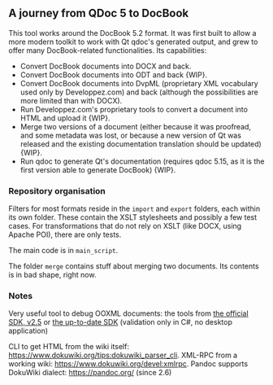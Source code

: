 ## A journey from QDoc 5 to DocBook

This tool works around the DocBook 5.2 format. It was first built to allow a 
more modern toolkit to work with Qt qdoc's generated output, and grew to offer
many DocBook-related functionalities. Its capabilities: 

- Convert DocBook documents into DOCX and back. 
- Convert DocBook documents into ODT and back {WIP}. 
- Convert DocBook documents into DvpML (proprietary XML vocabulary used only
  by Developpez.com) and back (although the possibilities are more limited
  than with DOCX). 
- Run Developpez.com's proprietary tools to convert a document into HTML and 
  upload it {WIP}.
- Merge two versions of a document (either because it was proofread, and some
  metadata was lost, or because a new version of Qt was released and the 
  existing documentation translation should be updated) {WIP}.
- Run qdoc to generate Qt's documentation (requires qdoc 5.15, as it is the 
  first version able to generate DocBook) {WIP}. 
  
### Repository organisation

Filters for most formats reside in the `import` and `export` folders, each 
within its own folder. These contain the XSLT stylesheets and possibly a few
test cases. For transformations that do not rely on XSLT (like DOCX, using 
Apache POI), there are only tests. 

The main code is in `main_script`. 

The folder `merge` contains stuff about merging two documents. Its contents 
is in bad shape, right now. 


### Notes

Very useful tool to debug OOXML documents: the tools from 
[the official SDK, v2.5](https://www.microsoft.com/en-us/download/details.aspx?id=30425)
or [the up-to-date SDK](https://github.com/OfficeDev/Open-XML-SDK) 
(validation only in C#, no desktop application)

CLI to get HTML from the wiki itself: https://www.dokuwiki.org/tips:dokuwiki_parser_cli. 
XML-RPC from a working wiki: https://www.dokuwiki.org/devel:xmlrpc. 
Pandoc supports DokuWiki dialect: https://pandoc.org/ (since 2.6)